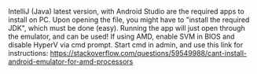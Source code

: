 IntelliJ (Java) latest version, with Android Studio are the required apps to install on PC. 
Upon opening the file, you might have to "install the required JDK", which must be done (easy).
Running the app will just open through the emulator, and can be used!
If using AMD, enable SVM in BIOS and disable HyperV via cmd prompt. Start cmd in admin, and use this link for instructions: https://stackoverflow.com/questions/59549988/cant-install-android-emulator-for-amd-processors
